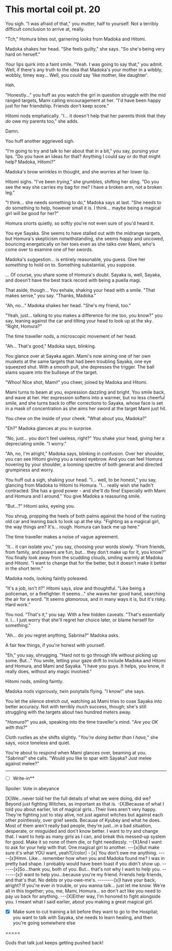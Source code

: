 # This mortal coil pt. 20

You sigh. "I was afraid of that," you mutter, half to yourself. Not a terribly difficult conclusion to arrive at, really.

"Tch," Homura bites out, garnering looks from Madoka and Hitomi.

Madoka shakes her head. "She feels guilty," she says. "So she's being very hard on herself."

Your lips quirk into a faint smile. "Yeah. I was going to say that," you admit. Well, if there's any truth to the idea that Madoka's your mother in a wibbly, wobbly, timey way... Well, you *could* say 'like mother, like daughter'.

Heh.

"Honestly..." you huff as you watch the girl in question struggle with the mid ranged targets, Mami calling encouragement at her. "I'd have been happy just for her friendship. Friends don't keep score."

Hitomi nods emphatically. "I... it doesn't help that her parents think that they *do* owe my parents too," she adds.

Damn.

You huff another aggrieved sigh.

"I'm going to try and talk to her about that in a bit," you say, pursing your lips. "Do you have an ideas for that? Anything I could say or do that might help? Madoka, Hitomi?"

Madoka's brow wrinkles in thought, and she worries at her lower lip.

Hitomi sighs. "I've been *trying*," she grumbles, shifting her sling. "Do you see the way she carries my bag for me? I have a broken arm, not a broken leg."

"I think... she needs something to do," Madoka says at last. "She needs to *do* something to help, however small it is. I think... maybe being a magical girl will be good for her?"

Homura snorts quietly, so softly you're not even sure of you'd heard it.

You eye Sayaka. She seems to have stalled out with the midrange targets, but Homura's skepticism notwithstanding, she seems *happy* and uncowed, bouncing energetically on her toes even as she talks over Mami, who's come over to examine one of her swords.

Madoka's suggestion... is entirely reasonable, you guess. Give her *something* to hold on to. Something substantial, you suppose.

... Of course, you share some of Homura's doubt. Sayaka is, well, Sayaka, and doesn't have the best track record with being a puella magi.

That aside, though... You exhale, shaking your head with a smile. "That makes sense," you say. "Thanks, Madoka."

"Ah, no..." Madoka shakes her head. "She's my friend, too."

"Yeah, just... talking to you makes a difference for me too, you know?" you say, leaning against the car and tilting your head to look up at the sky. "Right, Homura?"

The time traveller nods, a microscopic movement of her head.

"Ah... That's good," Madoka says, blinking.

You glance over at Sayaka again. Mami's now aiming one of her own muskets at the same targets that had been troubling Sayaka, one eye squeezed shut. With a smooth pull, she depresses the trigger. The ball slams square into the bullseye of the target.

"Whoo! Nice shot, Mami!" you cheer, joined by Madoka and Hitomi.

Mami turns to beam at you, expression dazzling and bright. You smile back, and wave at her. Her expression softens into a warmer, but no less cheerful smile, and she turns back to offer corrections to Sayaka, whose face is set in a mask of concentration as she aims her sword at the target Mami just hit.

You chew on the inside of your cheek. "What about you, Madoka?"

"Eh?" Madoka glances at you in surprise.

"No, just... you don't feel useless, right?" You shake your head, giving her a depreciating smile. "I worry."

"Ah, no, I'm alright," Madoka says, blinking in confusion. Over her shoulder, you can see Hitomi giving you a raised eyebrow. And you can feel Homura hovering by your shoulder, a looming spectre of both general and directed grumpiness and worry.

You huff out a sigh, shaking your head. "I... well, to be honest," you say, glancing from Madoka to Hitomi to Homura. "I... really wish she hadn't contracted. She has a good power - and she'll do fine! Especially with Mami and Homura and I around." You give Madoka a reassuring smile.

"But...?" Hitomi asks, eyeing you.

You shrug, propping the heels of both palms against the hood of the rusting old car and leaning back to look up at the sky. "Fighting as a magical girl, the way things are? It's... rough. Homura can back me up here."

The time traveller makes a noise of vague agreement.

"It... it can isolate you," you say, choosing your words slowly. "From friends, from family, and powers are fun, but... they don't make up for it, you know?" You finally look away from the scudding clouds, smiling warmly at Madoka and Hitomi. "I want to change that for the better, but it doesn't make it better in the short term."

Madoka nods, looking faintly poleaxed.

"It's a job, isn't it?" Hitomi says, slow and thoughtful. "Like being a policeman, or a firefighter. It seems..." she waves her good hand, searching the air for a word. "It seems *glamorous*, and in many ways it is, but it's risky. Hard work."

You nod. "That's it," you say. With a few hidden caveats. "That's essentially it. I... I just worry that she'll regret her choice later, or blame herself for something."

"Ah... do *you* regret anything, Sabrina?" Madoka asks.

A fair few things, if you're honest with yourself.

"Eh," you say, shrugging. "Hard not to go through life without picking up some. But..." You smile, letting your gaze drift to include Madoka and Hitomi and Homura, and Mami and Sayaka. "I have you guys. It helps, you know, it really does, without any magic involved."

Hitomi nods, smiling faintly.

Madoka nods vigorously, twin ponytails flying. "I know!" she says.

You let the silence stretch out, watching as Mami tries to coax Sayaka into better accuracy. Not with terribly much success, though; she's still struggling with the targets about two hundred meters away.

"*Homura?*" you ask, speaking into the time traveller's mind. "*Are you OK with this?*"

Cloth rustles as she shifts slightly. "*You're doing better than I have,*" she says, voice toneless and quiet.

You're about to respond when Mami glances over, beaming at you. "Sabrina!" she calls. "Would you like to spar with Sayaka? Just melee against melee?"

---

- [ ] Write-in**

Spoiler: Vote in abeyance

\[X]We...never told her the full details of what we were doing, did we? Beyond just fighting Witches, as important as that is.
\-\[X]Because of what I told you about earlier, lot of magical girls...Their lives aren't very happy. They're fighting just to stay alive, not just against witches but against each other pointlessly, over grief seeds. Because of Kyubey and what he does. Most of them aren't really bad people, they're just...in a bad situation, desperate, or misguided and don't know better. I want to try and change that. I want to help as many girls as I can, and break this messed-up system for good. Make it so none of them die, or fight needlessly.
\--\[X]And I want to ask for your help with that. One magical girl to another.
\---\[x]But make sure it's what YOU want, yeah?\[/color]
        - [x] You don't owe me anything.
\-----\[x]Hmm. Like... remember how when you and Madoka found me? I was in pretty bad shape. I probably would have been toast if you didn't show up.
\------\[x]So...thank you, both of you. But... that's not why I want to help you.
\-------\[x]I want to help you...because you're my friend. Friends help friends, and that's that. No debts or you-owe-me's.
\--------\[x]I have your back, alright? If you're ever in trouble, or you wanna talk... just let me know. We're all in this together; you, me, Mami, Homura... so don't act like you need to pay us back for anything.
\---\[X]Either way, I'm honored to fight alongside you. I meant what I said earlier, about you making a great magical girl.
  - [x] Make sure to cut training a bit before they want to go to the Hospital; you want to talk with Sayaka, she needs to learn healing, and then you're going somewhere else

\=====​

Gods that talk just keeps getting pushed back!
